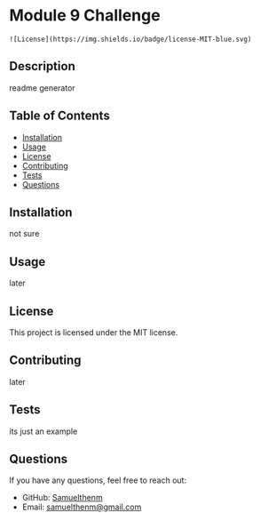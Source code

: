 # Module 9 Challenge
  
    ![License](https://img.shields.io/badge/license-MIT-blue.svg)
  
  ## Description
  readme generator
  
  ## Table of Contents
  - [Installation](#installation)
  - [Usage](#usage)
  - [License](#license)
  - [Contributing](#contributing)
  - [Tests](#tests)
  - [Questions](#questions)
  
  ## Installation
  not sure
  
  ## Usage
  later
  
  ## License
  This project is licensed under the MIT license.
  
  ## Contributing
  later
  
  ## Tests
  its just an example
  
  ## Questions
  If you have any questions, feel free to reach out:
  
  - GitHub: [Samuelthenm](https://github.com/Samuelthenm)
  - Email: samuelthenm@gmail.com
  
  
  